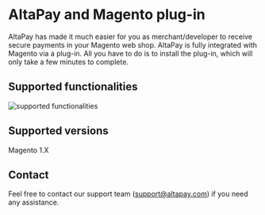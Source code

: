 # AltaPay and Magento plug-in

AltaPay has made it much easier for you as merchant/developer to receive secure payments in your Magento
web shop. AltaPay is fully integrated with Magento via a plug-in. All you have to do is to install the plug-in,
which will only take a few minutes to complete.

## Supported functionalities
![supported functionalities](https://cloud.githubusercontent.com/assets/17084032/12911011/a62ad386-cf0f-11e5-9893-0f791124248e.png)

## Supported versions
Magento 1.X

## Contact
Feel free to contact our support team (support@altapay.com) if you need any assistance.
